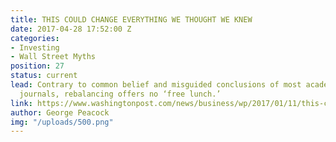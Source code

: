 ```yaml
---
title: THIS COULD CHANGE EVERYTHING WE THOUGHT WE KNEW
date: 2017-04-28 17:52:00 Z
categories:
- Investing
- Wall Street Myths
position: 27
status: current
lead: Contrary to common belief and misguided conclusions of most academic finance
  journals, rebalancing offers no ‘free lunch.’
link: https://www.washingtonpost.com/news/business/wp/2017/01/11/this-could-change-everything-we-thought-we-knew-about-investing/?utm_term=.545e2fff30fb
author: George Peacock
img: "/uploads/500.png"
---
```



